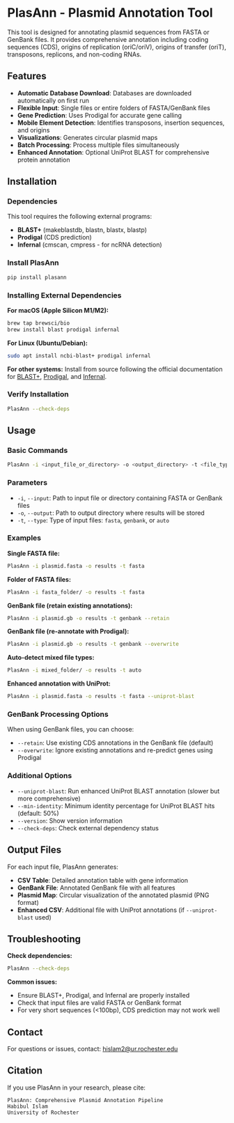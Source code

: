 # PlasAnn - Plasmid Annotation Tool

This tool is designed for annotating plasmid sequences from FASTA or GenBank files. It provides comprehensive annotation including coding sequences (CDS), origins of replication (oriC/oriV), origins of transfer (oriT), transposons, replicons, and non-coding RNAs.

## Features

- **Automatic Database Download**: Databases are downloaded automatically on first run
- **Flexible Input**: Single files or entire folders of FASTA/GenBank files
- **Gene Prediction**: Uses Prodigal for accurate gene calling
- **Mobile Element Detection**: Identifies transposons, insertion sequences, and origins
- **Visualizations**: Generates circular plasmid maps
- **Batch Processing**: Process multiple files simultaneously
- **Enhanced Annotation**: Optional UniProt BLAST for comprehensive protein annotation

## Installation

### Dependencies

This tool requires the following external programs:
- **BLAST+** (makeblastdb, blastn, blastx, blastp)
- **Prodigal** (CDS prediction)
- **Infernal** (cmscan, cmpress - for ncRNA detection)

### Install PlasAnn

```bash
pip install plasann
```

### Installing External Dependencies

**For macOS (Apple Silicon M1/M2):**
```bash
brew tap brewsci/bio
brew install blast prodigal infernal
```

**For Linux (Ubuntu/Debian):**
```bash
sudo apt install ncbi-blast+ prodigal infernal
```

**For other systems:**
Install from source following the official documentation for [BLAST+](https://www.ncbi.nlm.nih.gov/books/NBK569861/), [Prodigal](https://github.com/hyattpd/Prodigal), and [Infernal](http://eddylab.org/infernal/).

### Verify Installation

```bash
PlasAnn --check-deps
```

## Usage

### Basic Commands

```bash
PlasAnn -i <input_file_or_directory> -o <output_directory> -t <file_type>
```

### Parameters

- `-i`, `--input`: Path to input file or directory containing FASTA or GenBank files
- `-o`, `--output`: Path to output directory where results will be stored
- `-t`, `--type`: Type of input files: `fasta`, `genbank`, or `auto`

### Examples

**Single FASTA file:**
```bash
PlasAnn -i plasmid.fasta -o results -t fasta
```

**Folder of FASTA files:**
```bash
PlasAnn -i fasta_folder/ -o results -t fasta
```

**GenBank file (retain existing annotations):**
```bash
PlasAnn -i plasmid.gb -o results -t genbank --retain
```

**GenBank file (re-annotate with Prodigal):**
```bash
PlasAnn -i plasmid.gb -o results -t genbank --overwrite
```

**Auto-detect mixed file types:**
```bash
PlasAnn -i mixed_folder/ -o results -t auto
```

**Enhanced annotation with UniProt:**
```bash
PlasAnn -i plasmid.fasta -o results -t fasta --uniprot-blast
```

### GenBank Processing Options

When using GenBank files, you can choose:
- `--retain`: Use existing CDS annotations in the GenBank file (default)
- `--overwrite`: Ignore existing annotations and re-predict genes using Prodigal

### Additional Options

- `--uniprot-blast`: Run enhanced UniProt BLAST annotation (slower but more comprehensive)
- `--min-identity`: Minimum identity percentage for UniProt BLAST hits (default: 50%)
- `--version`: Show version information
- `--check-deps`: Check external dependency status

## Output Files

For each input file, PlasAnn generates:

- **CSV Table**: Detailed annotation table with gene information
- **GenBank File**: Annotated GenBank file with all features
- **Plasmid Map**: Circular visualization of the annotated plasmid (PNG format)
- **Enhanced CSV**: Additional file with UniProt annotations (if `--uniprot-blast` used)

## Troubleshooting

**Check dependencies:**
```bash
PlasAnn --check-deps
```

**Common issues:**
- Ensure BLAST+, Prodigal, and Infernal are properly installed
- Check that input files are valid FASTA or GenBank format
- For very short sequences (<100bp), CDS prediction may not work well

## Contact

For questions or issues, contact: [hislam2@ur.rochester.edu](mailto:hislam2@ur.rochester.edu)

## Citation

If you use PlasAnn in your research, please cite:
```
PlasAnn: Comprehensive Plasmid Annotation Pipeline
Habibul Islam
University of Rochester
```
